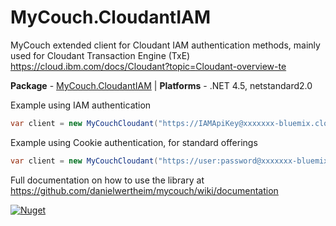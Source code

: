 # MyCouch.CloudantIAM #

MyCouch extended client for Cloudant IAM authentication methods, mainly used for Cloudant Transaction Engine (TxE) https://cloud.ibm.com/docs/Cloudant?topic=Cloudant-overview-te

**Package** - [MyCouch.CloudantIAM](http://nuget.org/packages/mycouch.cloudantiam) | **Platforms** - .NET 4.5, netstandard2.0

Example using IAM authentication
```csharp
var client = new MyCouchCloudant("https://IAMApiKey@xxxxxxx-bluemix.cloudant.com", "mydb");
```

Example using Cookie authentication, for standard offerings
```csharp
var client = new MyCouchCloudant("https://user:password@xxxxxxx-bluemix.cloudant.com", "mydb");
```

Full documentation on how to use the library at https://github.com/danielwertheim/mycouch/wiki/documentation 

[![Nuget](https://img.shields.io/nuget/v/mycouch.cloudantiam.svg)](https://www.nuget.org/packages/MyCouch.CloudantIAM/)

